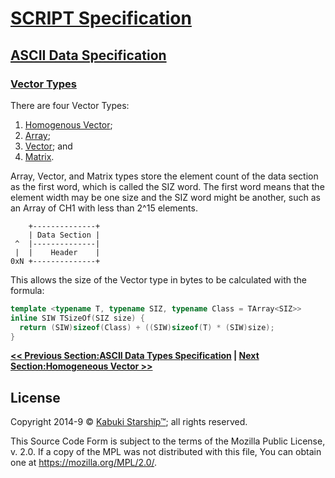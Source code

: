 # [SCRIPT Specification](../../readme.md)

## [ASCII Data Specification](../readme.md)

### [Vector Types](readme.md)

There are four Vector Types:

1. [Homogenous Vector](./homogeneous_vector.md);
2. [Array](./array.md);
3. [Vector](./vector.md); and
4. [Matrix](./matrix).

Array, Vector, and Matrix types store the element count of the data section as the first word, which is called the SIZ word. The first word means that the element width may be one size and the SIZ word might be another, such as an Array of CH1 with less than 2^15 elements.

```AsciiArt
    +--------------+
    | Data Section |
 ^  |--------------|
 |  |    Header    |
0xN +--------------+
```

This allows the size of the Vector type in bytes to be calculated with the formula:

```C++
template <typename T, typename SIZ, typename Class = TArray<SIZ>>
inline SIW TSizeOf(SIZ size) {
  return (SIW)sizeof(Class) + ((SIW)sizeof(T) * (SIW)size);
}
```

**[<< Previous Section:ASCII Data Types Specification](../readme.md) | [Next Section:Homogeneous Vector >>](./homogeneous_vector.md)**

## License

Copyright 2014-9 © [Kabuki Starship™](https://kabukistarship.com); all rights reserved.

This Source Code Form is subject to the terms of the Mozilla Public License, v. 2.0. If a copy of the MPL was not distributed with this file, You can obtain one at <https://mozilla.org/MPL/2.0/>.
